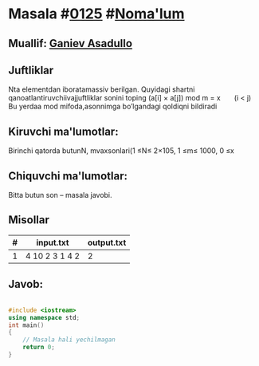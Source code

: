 
<h1>Masala #<a href="https://robocontest.uz/tasks/0125">0125</a> #<a href="https://robocontest.uz/tasks?category=1">Noma'lum</a></h1>
<h2> Muallif: <a href="https://robocontest.uz/profile/asadullo">Ganiev Asadullo</a></h2>
<h2>Juftliklar</h2>
<p>Nta elementdan iboratamassiv berilgan. Quyidagi shartni qanoatlantiruvchiivajjuftliklar sonini toping
(a[i] × a[j]) mod m = x       (i < j)
Bu yerdaa mod mifoda,asonnimga bo’lgandagi qoldiqni bildiradi</p>
<h2>Kiruvchi ma'lumotlar:</h2>
<p>Birinchi qatorda butunN, mvaxsonlari(1 ≤N≤ 2×105, 1 ≤m≤ 1000, 0 ≤x<m). Keyingi qatorda esaNta butun son,amassiv elementlari beriladi(1 ≤ai≤ 109).</p>
<h2>Chiquvchi ma'lumotlar:</h2>
<p>Bitta butun son – masala javobi.</p>
<h2>Misollar</h2>
<table>
    <thead>
        <tr>
            <th>#</th>
            <th>input.txt</th>
            <th>output.txt</th>
        </tr>
    </thead>
    <tbody>
            <tr>
                <td>1</td>
                <td>4 10 2
3 1 4 2</td>
                <td>2</td>
            </tr>
    </tbody>
    </table>
    
<h2>Javob:</h2>

######
```cpp
#include <iostream>
using namespace std;
int main()
{
    // Masala hali yechilmagan
    return 0;
}
```
